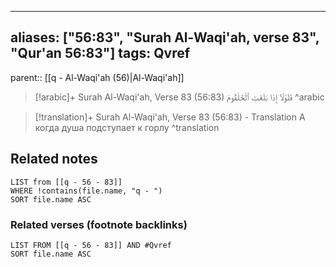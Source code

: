 
---
aliases: ["56:83", "Surah Al-Waqi'ah, verse 83", "Qur'an 56:83"]
tags: Qvref
---

parent:: [[q - Al-Waqi'ah (56)|Al-Waqi'ah]]

> [!arabic]+ Surah Al-Waqi'ah, Verse 83 (56:83)
> <span class="quran-arabic">فَلَوْلَآ إِذَا بَلَغَتِ ٱلْحُلْقُومَ</span>
^arabic

> [!translation]+ Surah Al-Waqi'ah, Verse 83 (56:83) - Translation
> А когда душа подступает к горлу
^translation



## Related notes
```dataview
LIST from [[q - 56 - 83]]
WHERE !contains(file.name, "q - ")
SORT file.name ASC
```

### Related verses (footnote backlinks)
```dataview
LIST FROM [[q - 56 - 83]] AND #Qvref
SORT file.name ASC
```

